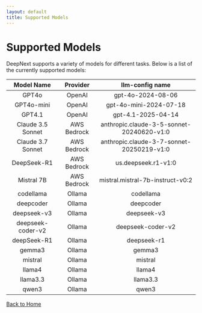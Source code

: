 ```yaml
---
layout: default
title: Supported Models
---
```

# Supported Models
DeepNext supports a variety of models for different tasks. Below is a list of the currently supported models:


| Model Name | Provider | llm-config name |
|:----------:|:--------:|:---------------:|
| GPT4o      | OpenAI   | gpt-4o-2024-08-06 |
| GPT4o-mini | OpenAI   | gpt-4o-mini-2024-07-18 |
| GPT4.1     | OpenAI   | gpt-4.1-2025-04-14 |
| Claude 3.5 Sonnet | AWS Bedrock | anthropic.claude-3-5-sonnet-20240620-v1:0 |
| Claude 3.7 Sonnet | AWS Bedrock | anthropic.claude-3-7-sonnet-20250219-v1:0 |
| DeepSeek-R1 | AWS Bedrock | us.deepseek.r1-v1:0 |
| Mistral 7B | AWS Bedrock | mistral.mistral-7b-instruct-v0:2 |
| codellama | Ollama   | codellama |
| deepcoder | Ollama   | deepcoder |
| deepseek-v3 | Ollama   | deepseek-v3 |
| deepseek-coder-v2 | Ollama   | deepseek-coder-v2 |
| deepSeek-R1 | Ollama   | deepseek-r1 |
| gemma3   | Ollama   | gemma3 |
| mistral | Ollama   | mistral |
| llama4  | Ollama   | llama4 |
| llama3.3  | Ollama   | llama3.3 |
| qwen3   | Ollama   | qwen3 |


[Back to Home](./index.html)
